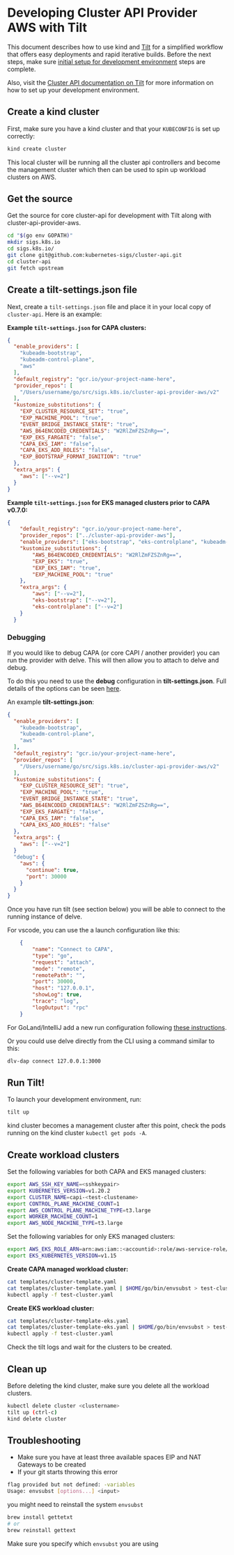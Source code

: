 # Developing Cluster API Provider AWS  with Tilt

This document describes how to use kind and [Tilt][tilt] for a simplified workflow that offers easy deployments and rapid iterative builds.
Before the next steps, make sure [initial setup for development environment][Initial-setup-for-development-environment] steps are complete.

Also, visit the [Cluster API documentation on Tilt][cluster_api_tilt] for more information on how to set up your development environment.

[tilt]: https://tilt.dev
[cluster_api_tilt]: https://cluster-api.sigs.k8s.io/developer/tilt.html
[Initial-setup-for-development-environment]: ./development.md/#initial-setup-for-development-environment

## Create a kind cluster

First, make sure you have a kind cluster and that your `KUBECONFIG` is set up correctly:

``` bash
kind create cluster
```

This local cluster will be running all the cluster api controllers and become the management cluster which then can be used to spin up workload clusters on AWS.

## Get the source

Get the source for core cluster-api for development with Tilt along with cluster-api-provider-aws.

```bash
cd "$(go env GOPATH)"
mkdir sigs.k8s.io
cd sigs.k8s.io/
git clone git@github.com:kubernetes-sigs/cluster-api.git
cd cluster-api
git fetch upstream
```

## Create a tilt-settings.json file

Next, create a `tilt-settings.json` file and place it in your local copy of `cluster-api`. Here is an example:

**Example `tilt-settings.json` for CAPA clusters:**

```json
{
  "enable_providers": [
    "kubeadm-bootstrap",
    "kubeadm-control-plane",
    "aws"
  ],
  "default_registry": "gcr.io/your-project-name-here",
  "provider_repos": [
    "/Users/username/go/src/sigs.k8s.io/cluster-api-provider-aws/v2"
  ],
  "kustomize_substitutions": {
    "EXP_CLUSTER_RESOURCE_SET": "true",
    "EXP_MACHINE_POOL": "true",
    "EVENT_BRIDGE_INSTANCE_STATE": "true",
    "AWS_B64ENCODED_CREDENTIALS": "W2RlZmFZSZnRg==",
    "EXP_EKS_FARGATE": "false",
    "CAPA_EKS_IAM": "false",
    "CAPA_EKS_ADD_ROLES": "false",
    "EXP_BOOTSTRAP_FORMAT_IGNITION": "true"
  },
  "extra_args": {
    "aws": ["--v=2"]
  }
}
```

**Example `tilt-settings.json` for EKS managed clusters prior to CAPA v0.7.0:**

```json
{
    "default_registry": "gcr.io/your-project-name-here",
    "provider_repos": ["../cluster-api-provider-aws"],
    "enable_providers": ["eks-bootstrap", "eks-controlplane", "kubeadm-bootstrap", "kubeadm-control-plane", "aws"],
    "kustomize_substitutions": {
        "AWS_B64ENCODED_CREDENTIALS": "W2RlZmFZSZnRg==",
        "EXP_EKS": "true",
        "EXP_EKS_IAM": "true",
        "EXP_MACHINE_POOL": "true"
    },
    "extra_args": {
        "aws": ["--v=2"],
        "eks-bootstrap": ["--v=2"],
        "eks-controlplane": ["--v=2"]
    }
  }
```

### Debugging

If you would like to debug CAPA (or core CAPI / another provider) you can run the provider with delve. This will then allow you to attach to delve and debug.

To do this you need to use the **debug** configuration in **tilt-settings.json**. Full details of the options can be seen [here](https://cluster-api.sigs.k8s.io/developer/tilt.html).

An example **tilt-settings.json**:

```json
{
  "enable_providers": [
    "kubeadm-bootstrap",
    "kubeadm-control-plane",
    "aws"
  ],
  "default_registry": "gcr.io/your-project-name-here",
  "provider_repos": [
    "/Users/username/go/src/sigs.k8s.io/cluster-api-provider-aws/v2"
  ],
  "kustomize_substitutions": {
    "EXP_CLUSTER_RESOURCE_SET": "true",
    "EXP_MACHINE_POOL": "true",
    "EVENT_BRIDGE_INSTANCE_STATE": "true",
    "AWS_B64ENCODED_CREDENTIALS": "W2RlZmFZSZnRg==",
    "EXP_EKS_FARGATE": "false",
    "CAPA_EKS_IAM": "false",
    "CAPA_EKS_ADD_ROLES": "false"
  },
  "extra_args": {
    "aws": ["--v=2"]
  }
  "debug": {
    "aws": {
      "continue": true,
      "port": 30000
    }
  }
}
```

Once you have run tilt (see section below) you will be able to connect to the running instance of delve.

For vscode, you can use the a launch configuration like this:

```json
    {
        "name": "Connect to CAPA",
        "type": "go",
        "request": "attach",
        "mode": "remote",
        "remotePath": "",
        "port": 30000,
        "host": "127.0.0.1",
        "showLog": true,
        "trace": "log",
        "logOutput": "rpc"
    }
```

For GoLand/IntelliJ add a new run configuration following [these instructions](https://www.jetbrains.com/help/go/attach-to-running-go-processes-with-debugger.html#step-3-create-the-remote-run-debug-configuration-on-the-client-computer).

Or you could use delve directly from the CLI using a command similar to this:

```bash
dlv-dap connect 127.0.0.1:3000
```

## Run Tilt!

To launch your development environment, run:

``` bash
tilt up
```

kind cluster becomes a management cluster after this point, check the pods running on the kind cluster `kubectl get pods -A`.

## Create workload clusters

Set the following variables for both CAPA and EKS managed clusters:

```bash
export AWS_SSH_KEY_NAME=<sshkeypair>
export KUBERNETES_VERSION=v1.20.2
export CLUSTER_NAME=capi-<test-clustename>
export CONTROL_PLANE_MACHINE_COUNT=1
export AWS_CONTROL_PLANE_MACHINE_TYPE=t3.large
export WORKER_MACHINE_COUNT=1
export AWS_NODE_MACHINE_TYPE=t3.large
```

Set the following variables for only EKS managed clusters:

```bash
export AWS_EKS_ROLE_ARN=arn:aws:iam::<accountid>:role/aws-service-role/eks.amazonaws.com/AWSServiceRoleForAmazonEKS
export EKS_KUBERNETES_VERSION=v1.15
```

**Create CAPA managed workload cluster:**

```bash
cat templates/cluster-template.yaml
cat templates/cluster-template.yaml | $HOME/go/bin/envsubst > test-cluster.yaml
kubectl apply -f test-cluster.yaml
```

**Create EKS workload cluster:**

```bash
cat templates/cluster-template-eks.yaml
cat templates/cluster-template-eks.yaml | $HOME/go/bin/envsubst > test-cluster.yaml
kubectl apply -f test-cluster.yaml
```

Check the tilt logs and wait for the clusters to be created.

## Clean up

Before deleting the kind cluster, make sure you delete all the workload clusters.

```bash
kubectl delete cluster <clustername>
tilt up (ctrl-c)
kind delete cluster
```

## Troubleshooting

- Make sure you have at least three available spaces EIP and NAT Gateways to be created
- If your git starts throwing this error

```bash
flag provided but not defined: -variables
Usage: envsubst [options...] <input>
```

you might need to reinstall the system `envsubst`

```bash
brew install gettetxt
# or
brew reinstall gettext
```

Make sure you specify which `envsubst` you are using
